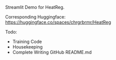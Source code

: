 Streamlit Demo for HeatReg.

Corresponding Huggingface: https://huggingface.co/spaces/chrgrbrmr/HeatReg

Todo: 
* Training Code
* Housekeeping
* Complete Writing GitHub README.md

